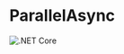 # ParallelAsync

![.NET Core](https://github.com/rducom/ParallelAsync/workflows/.NET%20Core/badge.svg)
